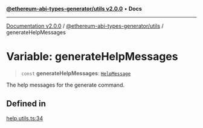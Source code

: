 [**@ethereum-abi-types-generator/utils v2.0.0**](../README.md) • **Docs**

***

[Documentation v2.0.0](../../../packages.md) / [@ethereum-abi-types-generator/utils](../README.md) / generateHelpMessages

# Variable: generateHelpMessages

> `const` **generateHelpMessages**: [`HelpMessage`](../../types/type-aliases/HelpMessage.md)

The help messages for the generate command.

## Defined in

[help.utils.ts:34](https://github.com/niZmosis/ethereum-abi-types-generator/blob/8be0c174f1ad191b06c4413881733fc6912573c5/packages/utils/src/help.utils.ts#L34)
